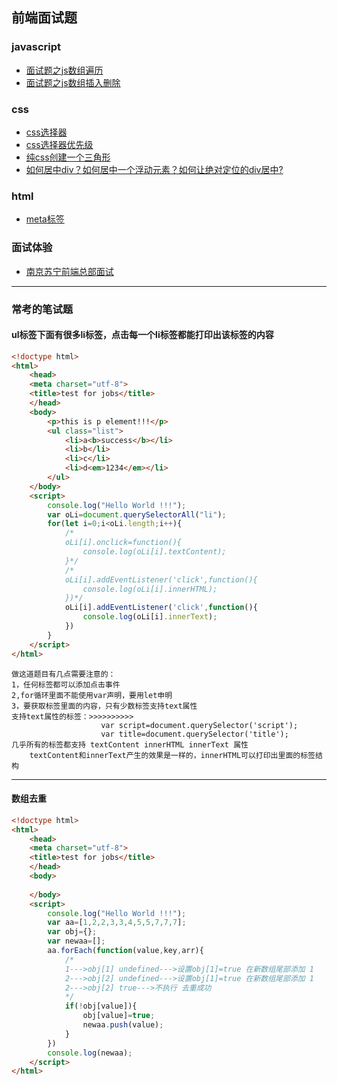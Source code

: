 ## 前端面试题

### javascript
* [面试题之js数组遍历](./codeFiles/面试题之js数组遍历.md)
* [面试题之js数组插入删除](./codeFiles/面试题之js数组插入删除.md)
### css
* [css选择器](./codeFiles/css选择器.md)
* [css选择器优先级](./codeFiles/css选择器优先级.md)
* [纯css创建一个三角形](./codeFiles/创建三角形.md)
* [如何居中div？如何居中一个浮动元素？如何让绝对定位的div居中?](./codeFiles/div居中.md)
### html
* [meta标签](./codeFiles/meta标签.md)

### 面试体验
* [南京苏宁前端总部面试](./南京苏宁前端总部面试.md)

***
### 常考的笔试题
#### ul标签下面有很多li标签，点击每一个li标签都能打印出该标签的内容
```html
<!doctype html>
<html>
    <head>
    <meta charset="utf-8">
    <title>test for jobs</title>
    </head>
    <body>
        <p>this is p element!!!</p>
        <ul class="list">
            <li>a<b>success</b></li>
            <li>b</li>
            <li>c</li>
            <li>d<em>1234</em></li>
        </ul>
    </body>
    <script>
        console.log("Hello World !!!");
        var oLi=document.querySelectorAll("li");
        for(let i=0;i<oLi.length;i++){
            /*
            oLi[i].onclick=function(){
                console.log(oLi[i].textContent);
            }*/
            /*
            oLi[i].addEventListener('click',function(){
                console.log(oLi[i].innerHTML);
            })*/
            oLi[i].addEventListener('click',function(){
                console.log(oLi[i].innerText);
            })
        }
    </script>
</html>
```
```
做这道题目有几点需要注意的：
1，任何标签都可以添加点击事件
2,for循环里面不能使用var声明，要用let申明
3，要获取标签里面的内容，只有少数标签支持text属性
支持text属性的标签：>>>>>>>>>>
                    var script=document.querySelector('script');
                    var title=document.querySelector('title');
几乎所有的标签都支持 textContent innerHTML innerText 属性 
    textContent和innerText产生的效果是一样的，innerHTML可以打印出里面的标签结构
```
***
#### 数组去重
```html
<!doctype html>
<html>
    <head>
    <meta charset="utf-8">
    <title>test for jobs</title>
    </head>
    <body>
      
    </body>
    <script>
        console.log("Hello World !!!");
        var aa=[1,2,2,3,3,4,5,5,7,7,7];
        var obj={};
        var newaa=[];
        aa.forEach(function(value,key,arr){
            /*
            1--->obj[1] undefined--->设置obj[1]=true 在新数组尾部添加 1
            2--->obj[2] undefined--->设置obj[1]=true 在新数组尾部添加 1
            2--->obj[2] true--->不执行 去重成功
            */
            if(!obj[value]){
                obj[value]=true;
                newaa.push(value);
            }
        })
        console.log(newaa);
    </script>
</html>
```
